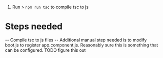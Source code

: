 1. Run > `npm run tsc` to compile tsc to js

# Steps needed

 -- Compile tsc to js files
 -- Additional manual step needed is to modify boot.js to register app.component.js. Reasonably sure this is something
    that can be configured. TODO figure this out
 